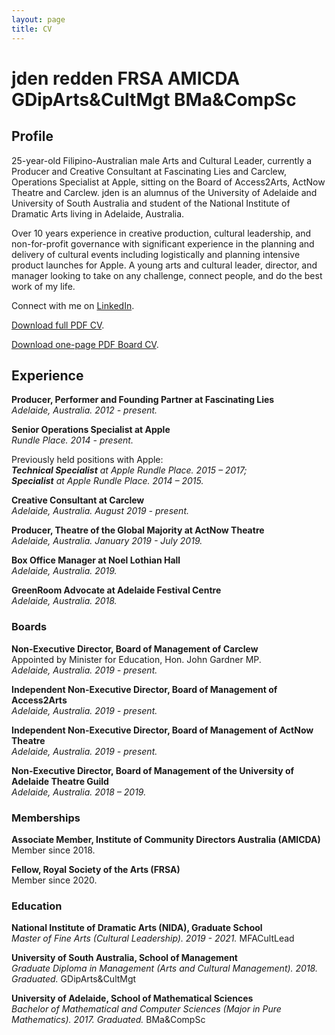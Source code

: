 ```yaml
---
layout: page
title: CV
---
```


# jden redden FRSA AMICDA GDipArts&CultMgt BMa&CompSc


## Profile

25-year-old Filipino-Australian male Arts and Cultural Leader, currently a Producer and Creative Consultant at Fascinating Lies and Carclew, Operations Specialist at Apple, sitting on the Board of Access2Arts, ActNow Theatre and Carclew. jden is an alumnus of the University of Adelaide and University of South Australia and student of the National Institute of Dramatic Arts living in Adelaide, Australia. 

Over 10 years experience in creative production, cultural leadership, and non-for-profit governance with significant experience in the planning and delivery of cultural events including logistically and planning intensive product launches for Apple. A young arts and cultural leader, director, and manager looking to take on any challenge, connect people, and do the best work of my life.

Connect with me on [LinkedIn](https://www.linkedin.com/in/jdenredden).

[Download full PDF CV](/content/documents/jden-redden-CV.pdf). 

[Download one-page PDF Board CV](/content/documents/jden-redden-board-CV.pdf).

## Experience
 
**Producer, Performer and Founding Partner at Fascinating Lies**  
*Adelaide, Australia. 2012 - present.*

**Senior Operations Specialist at Apple**  
*Rundle Place. 2014 - present.*

Previously held positions with Apple:  
***Technical Specialist** at Apple Rundle Place. 2015 – 2017;*  
***Specialist** at Apple Rundle Place. 2014 – 2015.*

**Creative Consultant at Carclew**  
*Adelaide, Australia. August 2019 - present.*

**Producer, Theatre of the Global Majority at ActNow Theatre**  
*Adelaide, Australia. January 2019 - July 2019.*

**Box Office Manager at Noel Lothian Hall**  
*Adelaide, Australia. 2019.*

**GreenRoom Advocate at Adelaide Festival Centre**  
*Adelaide, Australia. 2018.*

### Boards	

**Non-Executive Director, Board of Management of Carclew**  
Appointed by Minister for Education, Hon. John Gardner MP.  
*Adelaide, Australia. 2019 - present.*

**Independent Non-Executive Director, Board of Management of Access2Arts**  
*Adelaide, Australia. 2019 - present.*

**Independent Non-Executive Director, Board of Management of ActNow Theatre**  
*Adelaide, Australia. 2019 - present.*

**Non-Executive Director, Board of Management of the University of Adelaide Theatre Guild**  
*Adelaide, Australia. 2018 – 2019.*

### Memberships

**Associate Member, Institute of Community Directors Australia (AMICDA)**  
Member since 2018.

**Fellow, Royal Society of the Arts (FRSA)**  
Member since 2020.

### Education

**National Institute of Dramatic Arts (NIDA), Graduate School**  
*Master of Fine Arts (Cultural Leadership). 2019 - 2021.*
MFACultLead

**University of South Australia, School of Management**  
*Graduate Diploma in Management (Arts and Cultural Management). 2018. Graduated.*
GDipArts&CultMgt
	
**University of Adelaide, School of Mathematical Sciences**  
*Bachelor of Mathematical and Computer Sciences (Major in Pure Mathematics). 2017. Graduated.*
BMa&CompSc